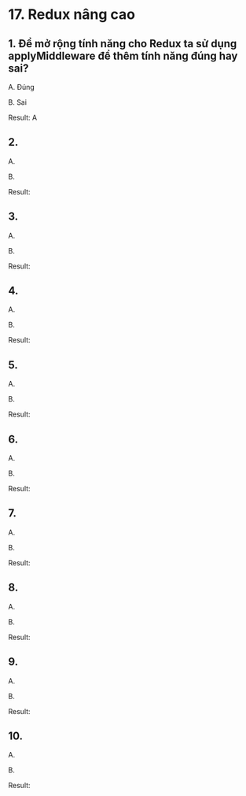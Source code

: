 # 17. Redux nâng cao

## 1. Để mở rộng tính năng cho Redux ta sử dụng **applyMiddleware** để thêm tính năng đúng hay sai?

A. Đúng

B. Sai

Result: A


## 2. 

A.

B.

Result:


## 3. 

A.

B.

Result:


## 4. 

A.

B.

Result:


## 5. 

A.

B.

Result:


## 6. 

A.

B.

Result:


## 7. 

A.

B.

Result:


## 8. 

A.

B.

Result:


## 9. 

A.

B.

Result:


## 10. 

A.

B.

Result:

